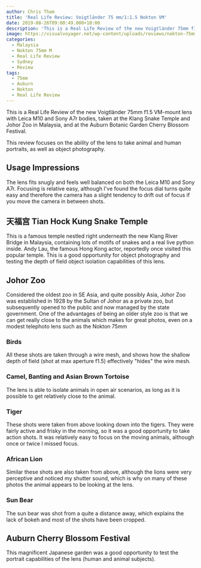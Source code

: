 ```yaml
---
author: Chris Tham
title: 'Real Life Review: Voigtländer 75 mm/1:1.5 Nokton VM'
date: 2019-08-26T09:00:49.000+10:00
description: 'This is a Real Life Review of the new Voigtländer 75mm f1.5 VM-mount lens with Leica M10 and Sony A7r bodies.'
image: https://visualvoyager.net/wp-content/uploads/reviews/nokton-75mm-vm/Nokton-75mm-VM-6.jpeg
categories:
  - Malaysia
  - Nokton 75mm M
  - Real Life Review
  - Sydney
  - Review
tags:
  - 75mm
  - Auburn
  - Nokton
  - Real Life Review
---
```


This is a Real Life Review of the new Voigtländer 75mm f1.5 VM-mount lens with Leica M10 and Sony A7r bodies, taken at the Klang Snake Temple and Johor Zoo in Malaysia, and at the Auburn Botanic Garden Cherry Blossom Festival.

This review focuses on the ability of the lens to take animal and human portraits, as well as object photography.

## Usage Impressions

The lens fits snugly and feels well balanced on both the Leica M10 and Sony A7r. Focusing is relative easy, although I've found the focus dial turns quite easy and therefore the camera has a slight tendency to drift out of focus if you move the camera in between shots.

## 天福宫 Tian Hock Kung Snake Temple

This is a famous temple nestled right underneath the new Klang River Bridge in Malaysia, containing lots of motifs of snakes and a real live python inside. Andy Lau, the famous Hong Kong actor, reportedly once visited this popular temple. This is a good opportunity for object photography and testing the depth of field object isolation capabilities of this lens.

## Johor Zoo

Considered the oldest zoo in SE Asia, and quite possibly Asia, Johor Zoo was established in 1928 by the Sultan of Johor as a private zoo, but subsequently opened to the public and now managed by the state government. One of the advantages of being an older style zoo is that we can get really close to the animals which makes for great photos, even on a modest telephoto lens such as the Nokton 75mm

### Birds

All these shots are taken through a wire mesh, and shows how the shallow depth of field (shot at max aperture f1.5) effectively "hides" the wire mesh.

### Camel, Banting and Asian Brown Tortoise

The lens is able to isolate animals in open air scenarios, as long as it is possible to get relatively close to the animal.

### Tiger

These shots were taken from above looking down into the tigers. They were fairly active and frisky in the morning, so it was a good opportunity to take action shots. It was relatively easy to focus on the moving animals, although once or twice I missed focus.

### African Lion

Similar these shots are also taken from above, although the lions were very perceptive and noticed my shutter sound, which is why on many of these photos the animal appears to be looking at the lens.

### Sun Bear

The sun bear was shot from a quite a distance away, which explains the lack of bokeh and most of the shots have been cropped.

## Auburn Cherry Blossom Festival

This magnificent Japanese garden was a good opportunity to test the portrait capabilities of the lens (human and animal subjects).
